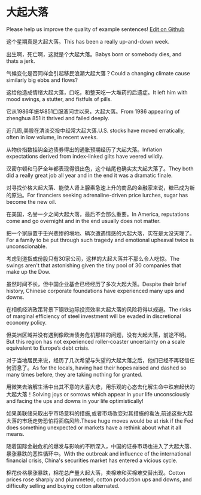 # 大起大落

Please help us improve the quality of example sentences! [Edit on Github](https://github.com/jiyushe/jiyu-example-sentence-source/blob/main/chinese/daqidaluo.md)

<p><span class="chinese">这个星期真是大起大落。</span><span class="english">This has been a really up-and-down week.</span></p>

<p><span class="chinese">出生啊，死亡啊，这就是个大起大落。</span><span class="english">Babys born or somebody dies, and thats a jerk.</span></p>

<p><span class="chinese">气候变化是否同样会引起移民浪潮大起大落？</span><span class="english">Could a changing climate cause similarly big ebbs and flows?</span></p>

<p><span class="chinese">这给他造成情绪大起大落，口吃，和整天吃一大堆药的后遗症。</span><span class="english">It left him with mood swings, a stutter, and fistfuls of pills.</span></p>

<p><span class="chinese">它从1986年振华851口服液问世以来，大起大落。</span><span class="english">From 1986 appearing of zhenghua 851 it thrived and failed deeply.</span></p>

<p><span class="chinese">近几周,美股在清淡交投中经常大起大落.</span><span class="english">U.S. stocks have moved erratically, often in low volume, in recent weeks.</span></p>

<p><span class="chinese">从物价指数挂钩金边债券得出的通胀预期经历了大起大落。</span><span class="english">Inflation expectations derived from index-linked gilts have veered wildly.</span></p>

<p><span class="chinese">汉密尔顿和马萨全年都表现得很出色，这个结尾也确实太大起大落了。</span><span class="english">They both did a really great job all year and in the end it was a dramatic finale.</span></p>

<p><span class="chinese">对寻找价格大起大落、能使人肾上腺素急速上升的商品的金融家来说，糖已成为新的原油。</span><span class="english">For financiers seeking adrenaline-driven price lurches, sugar has become the new oil.</span></p>

<p><span class="chinese">在美国，名誉一夕之间大起大落，最后不会那么重要。</span><span class="english">In America, reputations come and go overnight and in the end usually does not matter.</span></p>

<p><span class="chinese">把一个家庭置于壬兴悲惨的境地、辆次遭遇情感的大起大落，实在是太没天理了。</span><span class="english">For a family to be put through such tragedy and emotional upheaval twice is unconscionable.</span></p>

<p><span class="chinese">考虑到道指成份股只有30家公司，这样的大起大落并不那么令人吃惊。</span><span class="english">The swings aren't that astonishing given the tiny pool of 30 companies that make up the Dow.</span></p>

<p><span class="chinese">虽然时间不长，但中国企业基金已经经历了多次大起大落。</span><span class="english">Despite their brief history, Chinese corporate foundations have experienced many ups and downs.</span></p>

<p><span class="chinese">在相机经济政策背景下钢铁边际投资效率大起大落的风险将得以规避。</span><span class="english">The risks of marginal efficiency of steel investment will be evaded in discretional economy policy.</span></p>

<p><span class="chinese">但美洲区域并没有遇到像欧洲债务危机那样的问题，没有大起大落，前途不明。</span><span class="english">But this region has not experienced roller-coaster uncertainty on a scale equivalent to Europe’s debt crisis.</span></p>

<p><span class="chinese">对于当地居民来说，经历了几次希望与失望的大起大落之后，他们已经不再轻信任何消息了。</span><span class="english">As for the locals, having had their hopes raised and dashed so many times before, they are taking nothing for granted.</span></p>

<p><span class="chinese">用微笑去溶解生活中出其不意的大喜大悲，用乐观的心态去化解生命中跌宕起伏的大起大落！</span><span class="english">Solving joys or sorrows which appear in your life unconsciously and facing the ups and downs in your life optimistically!</span></p>

<p><span class="chinese">如果美联储采取出乎市场意料的措施,或者市场改变对其措施的看法,前述这些大起大落的市场走势恐怕将面临风险.</span><span class="english">These huge moves would be at risk if the Fed does something unexpected or markets have a rethink about what it all means.</span></p>

<p><span class="chinese">随着国际金融危机的爆发与影响的不断深入，中国的证券市场也进入了大起大落、暴涨暴跌的恶性循环中。</span><span class="english">With the outbreak and influence of the international financial crisis, China's securities market has entered a vicious cycle.</span></p>

<p><span class="chinese">棉花价格暴涨暴跌，棉花总产量大起大落，卖棉难和买棉难交替出现。</span><span class="english">Cotton prices rose sharply and plummeted, cotton production ups and downs, and difficulty selling and buying cotton alternated.</span></p>

